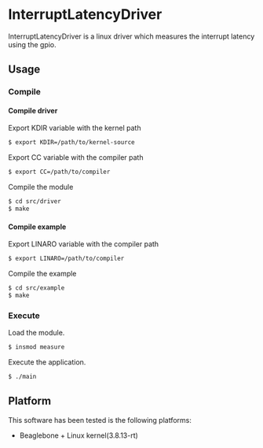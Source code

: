 # InterruptLatencyDriver
InterruptLatencyDriver is a linux driver which measures the interrupt latency using the gpio.
## Usage
### Compile
#### Compile driver
Export KDIR variable with the kernel path
```sh
$ export KDIR=/path/to/kernel-source
```

Export CC variable with the compiler path
```sh
$ export CC=/path/to/compiler
```

Compile the module
```sh
$ cd src/driver
$ make
```

#### Compile example
Export LINARO variable with the compiler path
```sh
$ export LINARO=/path/to/compiler
```

Compile the example
```sh
$ cd src/example
$ make
```

### Execute
Load the module.
```sh
$ insmod measure
```
Execute the application.
```sh
$ ./main
```

## Platform
This software has been tested is the following platforms:
* Beaglebone + Linux kernel(3.8.13-rt)
 